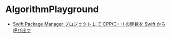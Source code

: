 # AlgorithmPlayground

- [Swift Package Manager プロジェクト にて CPP(C++) の関数を Swift から呼び出す](https://mike-neck.hatenadiary.com/entry/2018/12/02/080000)
